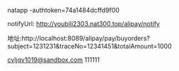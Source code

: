 natapp -authtoken=74a1484dcffd9f00

notifyUrl: http://youbili2303.nat300.top/alipay/notify

地址:http://localhost:8089/alipay/pay/buyorders?subject=1231231&traceNo=12341451&totalAmount=1000

cvljqv1019@sandbox.com
111111
